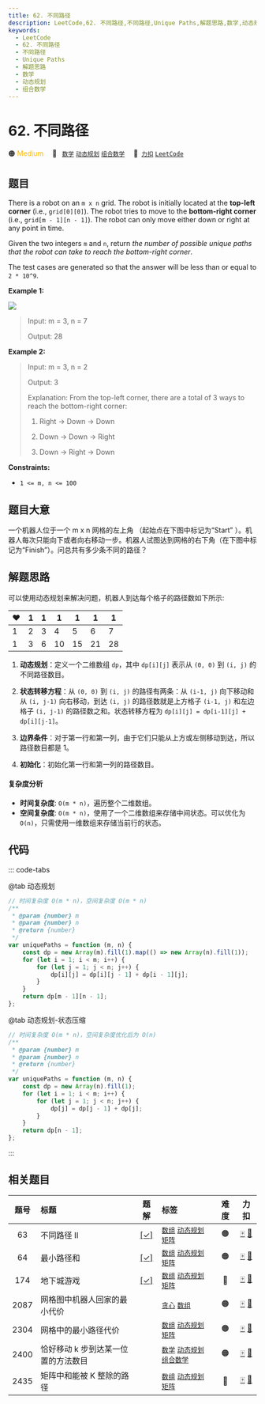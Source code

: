 ```yaml
---
title: 62. 不同路径
description: LeetCode,62. 不同路径,不同路径,Unique Paths,解题思路,数学,动态规划,组合数学
keywords:
  - LeetCode
  - 62. 不同路径
  - 不同路径
  - Unique Paths
  - 解题思路
  - 数学
  - 动态规划
  - 组合数学
---
```


# 62. 不同路径

🟠 <font color=#ffb800>Medium</font>&emsp; 🔖&ensp; [`数学`](/tag/math.md) [`动态规划`](/tag/dynamic-programming.md) [`组合数学`](/tag/combinatorics.md)&emsp; 🔗&ensp;[`力扣`](https://leetcode.cn/problems/unique-paths) [`LeetCode`](https://leetcode.com/problems/unique-paths)

## 题目

There is a robot on an `m x n` grid. The robot is initially located at the
**top-left corner** (i.e., `grid[0][0]`). The robot tries to move to the
**bottom-right corner** (i.e., `grid[m - 1][n - 1]`). The robot can only move
either down or right at any point in time.

Given the two integers `m` and `n`, return _the number of possible unique paths that the robot can take to reach the bottom-right corner_.

The test cases are generated so that the answer will be less than or equal to
`2 * 10^9`.

**Example 1:**

![](https://assets.leetcode.com/uploads/2018/10/22/robot_maze.png)

> Input: m = 3, n = 7
>
> Output: 28

**Example 2:**

> Input: m = 3, n = 2
>
> Output: 3
>
> Explanation: From the top-left corner, there are a total of 3 ways to reach the bottom-right corner:
>
> 1. Right -> Down -> Down
>
> 2. Down -> Down -> Right
>
> 3. Down -> Right -> Down

**Constraints:**

- `1 <= m, n <= 100`

## 题目大意

一个机器人位于一个 m x n 网格的左上角 （起始点在下图中标记为“Start” ）。机器人每次只能向下或者向右移动一步。机器人试图达到网格的右下角（在下图中标记为“Finish”）。问总共有多少条不同的路径？

## 解题思路

可以使用动态规划来解决问题，机器人到达每个格子的路径数如下所示:

| :heart: | 1   | 1   | 1   | 1   | 1   | 1   |
| ------- | --- | --- | --- | --- | --- | --- |
| 1       | 2   | 3   | 4   | 5   | 6   | 7   |
| 1       | 3   | 6   | 10  | 15  | 21  | 28  |

1. **动态规划**：定义一个二维数组 `dp`，其中 `dp[i][j]` 表示从 `(0, 0)` 到 `(i, j)` 的不同路径数目。

2. **状态转移方程**：从 `(0, 0)` 到 `(i, j)` 的路径有两条：从 `(i-1, j)` 向下移动和从 `(i, j-1)` 向右移动，到达 `(i, j)` 的路径数就是上方格子 `(i-1, j)` 和左边格子 `(i, j-1)` 的路径数之和。状态转移方程为 `dp[i][j] = dp[i-1][j] + dp[i][j-1]`。

3. **边界条件**：对于第一行和第一列，由于它们只能从上方或左侧移动到达，所以路径数目都是 1。

4. **初始化**：初始化第一行和第一列的路径数目。

#### 复杂度分析

- **时间复杂度**: `O(m * n)`，遍历整个二维数组。
- **空间复杂度**: `O(m * n)`，使用了一个二维数组来存储中间状态。可以优化为 `O(n)`，只需使用一维数组来存储当前行的状态。

## 代码

::: code-tabs

@tab 动态规划

```javascript
// 时间复杂度 O(m * n)，空间复杂度 O(m * n)
/**
 * @param {number} m
 * @param {number} n
 * @return {number}
 */
var uniquePaths = function (m, n) {
	const dp = new Array(m).fill(1).map(() => new Array(n).fill(1));
	for (let i = 1; i < m; i++) {
		for (let j = 1; j < n; j++) {
			dp[i][j] = dp[i][j - 1] + dp[i - 1][j];
		}
	}
	return dp[m - 1][n - 1];
};
```

@tab 动态规划-状态压缩

```javascript
// 时间复杂度 O(m * n)，空间复杂度优化后为 O(n)
/**
 * @param {number} m
 * @param {number} n
 * @return {number}
 */
var uniquePaths = function (m, n) {
	const dp = new Array(n).fill(1);
	for (let i = 1; i < m; i++) {
		for (let j = 1; j < n; j++) {
			dp[j] = dp[j - 1] + dp[j];
		}
	}
	return dp[n - 1];
};
```

:::

## 相关题目

<!-- prettier-ignore -->
| 题号 | 标题 | 题解 | 标签 | 难度 | 力扣 |
| :------: | :------ | :------: | :------ | :------: | :------: |
| 63 | 不同路径 II | [[✓]](/problem/0063.md) |  [`数组`](/tag/array.md) [`动态规划`](/tag/dynamic-programming.md) [`矩阵`](/tag/matrix.md) | 🟠 | [🀄️](https://leetcode.cn/problems/unique-paths-ii) [🔗](https://leetcode.com/problems/unique-paths-ii) |
| 64 | 最小路径和 | [[✓]](/problem/0064.md) |  [`数组`](/tag/array.md) [`动态规划`](/tag/dynamic-programming.md) [`矩阵`](/tag/matrix.md) | 🟠 | [🀄️](https://leetcode.cn/problems/minimum-path-sum) [🔗](https://leetcode.com/problems/minimum-path-sum) |
| 174 | 地下城游戏 | [[✓]](/problem/0174.md) |  [`数组`](/tag/array.md) [`动态规划`](/tag/dynamic-programming.md) [`矩阵`](/tag/matrix.md) | 🔴 | [🀄️](https://leetcode.cn/problems/dungeon-game) [🔗](https://leetcode.com/problems/dungeon-game) |
| 2087 | 网格图中机器人回家的最小代价 |  |  [`贪心`](/tag/greedy.md) [`数组`](/tag/array.md) | 🟠 | [🀄️](https://leetcode.cn/problems/minimum-cost-homecoming-of-a-robot-in-a-grid) [🔗](https://leetcode.com/problems/minimum-cost-homecoming-of-a-robot-in-a-grid) |
| 2304 | 网格中的最小路径代价 |  |  [`数组`](/tag/array.md) [`动态规划`](/tag/dynamic-programming.md) [`矩阵`](/tag/matrix.md) | 🟠 | [🀄️](https://leetcode.cn/problems/minimum-path-cost-in-a-grid) [🔗](https://leetcode.com/problems/minimum-path-cost-in-a-grid) |
| 2400 | 恰好移动 k 步到达某一位置的方法数目 |  |  [`数学`](/tag/math.md) [`动态规划`](/tag/dynamic-programming.md) [`组合数学`](/tag/combinatorics.md) | 🟠 | [🀄️](https://leetcode.cn/problems/number-of-ways-to-reach-a-position-after-exactly-k-steps) [🔗](https://leetcode.com/problems/number-of-ways-to-reach-a-position-after-exactly-k-steps) |
| 2435 | 矩阵中和能被 K 整除的路径 |  |  [`数组`](/tag/array.md) [`动态规划`](/tag/dynamic-programming.md) [`矩阵`](/tag/matrix.md) | 🔴 | [🀄️](https://leetcode.cn/problems/paths-in-matrix-whose-sum-is-divisible-by-k) [🔗](https://leetcode.com/problems/paths-in-matrix-whose-sum-is-divisible-by-k) |
